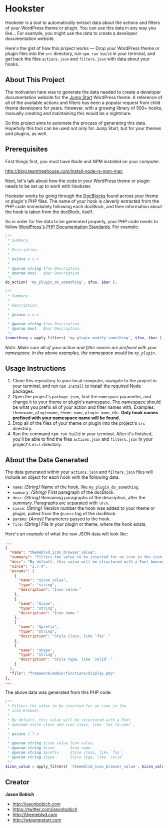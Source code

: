 # Hookster

Hookster is a tool to automatically extract data about the actions and filters of your WordPress theme or plugin. You can use this data in any way you like... For example, you might use the data to create a developer documentation website.

Here's the gist of how this project works &mdash; Drop your WordPress theme or plugin files into the `src` directory, run `npm run build` in your terminal, and get back the files `actions.json` and `filters.json` with data about your hooks.

## About This Project

The motivation here was to generate the data needed to create a developer documentation website for the [Jump Start](https://wpjumpstart.com) WordPress theme. A reference of all of the available actions and filters has been a popular request from child theme developers for years. However, with a growing library of 500+ hooks, manually creating and maintaining this would be a nightmare.

So this project aims to automate the process of generating this data. Hopefully this tool can be used not only for Jump Start, but for your themes and plugins, as well.

## Prerequisites

First things first, you must have Node and NPM installed on your computer.

<http://blog.teamtreehouse.com/install-node-js-npm-mac>

Next, let's talk about how the code in your WordPress theme or plugin needs to be set up to work with Hookster.

Hookster works by going through the [DocBlocks](http://docs.phpdoc.org/guides/docblocks.html) found across your theme or plugin's PHP files. The name of your hook is cleverly extracted from the PHP code immediately following each docBlock, and then information about the hook is taken from the docBlock, itself.

So in order for the data to be generated properly, your PHP code needs to follow [WordPress's PHP Documentation Standards](https://make.wordpress.org/core/handbook/best-practices/inline-documentation-standards/php/#4-hooks-actions-and-filters). For example:

``` php
/**
 * Summary.
 *
 * Description.
 *
 * @since x.x.x
 *
 * @param string $foo Description.
 * @param bool   $bar Description.
 */
do_action( 'my_plugin_do_something', $foo, $bar );

/**
 * Summary.
 *
 * Description.
 *
 * @since x.x.x
 *
 * @param string $foo Description.
 * @param bool   $bar Description.
 */
$something = apply_filters( 'my_plugin_modify_something', $foo, $bar );
```

*Note: Make sure all of your action and filter names are prefixed with your namespace. In the above examples, the namespace would be `my_plugin`.*

## Usage Instructions

1. Clone this repository to your local computer, navigate to the project in your terminal, and run `npm install` to install the required Node packages.
2. Open the project's `package.json`, find the `namespace` parameter, and change it to your theme or plugin's namespace. The namespace should be what you prefix all of your action and filter names with. Examples: `themename`, `pluginname`, `theme_name`, `plugin_name`, etc. **Only hook names prefixed with your namespace name will be found.**
3. Drop all of the files of your theme or plugin into the project's `src` directory.
4. Run the command `npm run build` in your terminal. After it's finished, you'll be able to find the files `actions.json` and `filters.json` in your project's `dist` directory.

## About the Data Generated

The data generated within your `actions.json` and `filters.json` files will include an object for each hook with the following data.

* `name`: *{String}* Name of the hook, like `my_plugin_do_something`.
* `summary`: *{String}* First paragraph of the docBlock.
* `desc`: *{String}* Remaining paragraphs of the description, after the summary. Paragraphs are separated with `\n\n`.
* `since`: *{String}* Version number the hook was added to your theme or plugin, pulled from the `@since` tag of the docBlock.
* `params`: *{Array}* Parameters passed to the hook.
* `file`: *{String}* File in your plugin or theme, where the hook exists.

Here's an example of what the raw JSON data will look like:

``` json
...
{
  "name": "themeblvd_icon_browser_value",
  "summary": "Filters the value to be inserted for an icon in the icon browser.",
  "desc": "By default, this value will be structured with a Font Awesome style class and icon class, like `fas fa-user`.",
  "since": "2.7.4",
  "params": [
    {
      "name": "$icon_value",
      "type": "string",
      "description": "Icon value."
    },
    {
      "name": "$icon",
      "type": "string",
      "description": "Icon name."
    },
    {
      "name": "$prefix",
      "type": "string",
      "description": "Style class, like `fas`."
    },
    {
      "name": "$type",
      "type": "string",
      "description": "Style type, like `solid`."
    }
  ],
  "file": "framework/admin/functions/display.php"
},
...
```

The above data was generated from this PHP code:

``` php
/**
 * Filters the value to be inserted for an icon in the
 * icon browser.
 *
 * By default, this value will be structured with a Font
 * Awesome style class and icon class, like `fas fa-user`.
 *
 * @since 2.7.4
 *
 * @param string $icon_value Icon value.
 * @param string $icon       Icon name.
 * @param string $prefix     Style class, like `fas`.
 * @param string $type       Style type, like `solid`.
 */
$icon_value = apply_filters( 'themeblvd_icon_browser_value', $icon_value, $icon, $prefix, $type );
```

## Creator

**Jason Bobich**

* <http://jasonbobich.com>
* <https://twitter.com/jasonbobich>
* <http://themeblvd.com>
* <http://wpjumpstart.com>
